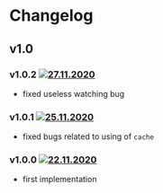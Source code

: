 # Changelog
## v1.0
### v1.0.2 [![27.11.2020](https://img.shields.io/date/1606501145)](https://github.com/d8corp/watch-state-react-router/tree/v1.0.2)
- fixed useless watching bug
### v1.0.1 [![25.11.2020](https://img.shields.io/date/1606252381)](https://github.com/d8corp/watch-state-react-router/tree/v1.0.1)
- fixed bugs related to using of `cache`
### v1.0.0 [![22.11.2020](https://img.shields.io/date/1606040366)](https://github.com/d8corp/watch-state-react-router/tree/v1.0.0)
- first implementation
